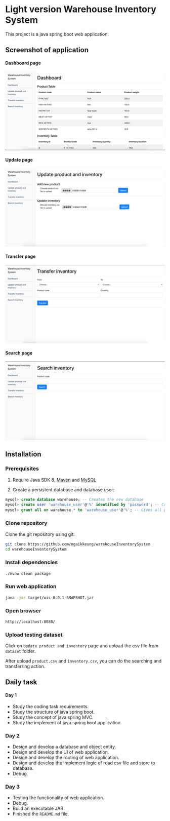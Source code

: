 # Light version Warehouse Inventory System

This project is a java spring boot web application.

## Screenshot of application

#### Dashboard page
![image](https://github.com/ngaikkeung/warehouseInventorySystem/blob/master/screenshot/dashboard.png)

#### Update page
![image](https://github.com/ngaikkeung/warehouseInventorySystem/blob/master/screenshot/update.png)

#### Transfer page
![image](https://github.com/ngaikkeung/warehouseInventorySystem/blob/master/screenshot/transfer.png)

#### Search page
![image](https://github.com/ngaikkeung/warehouseInventorySystem/blob/master/screenshot/search.png)

## Installation

### Prerequisites

1. Require Java SDK 8, [Maven](https://maven.apache.org/download.cgi) and [MySQL](https://www.mysql.com/downloads/)

2. Create a persistent database and database user:
```sql
mysql> create database warehouse; -- Creates the new database
mysql> create user 'warehouse_user'@'%' identified by 'password'; -- Creates the user
mysql> grant all on warehouse.* to 'warehouse_user'@'%'; -- Gives all privileges to the new user on the newly created database
```

### Clone repository
Clone the git repository using git:

```bash
git clone https://github.com/ngaikkeung/warehouseInventorySystem
cd warehouseInventorySystem
```

### Install dependencies

```bash
./mvnw clean package
```

### Run web application

```bash
java -jar target/wis-0.0.1-SNAPSHOT.jar
```

### Open browser

```bash
http://localhost:8080/
```

### Upload testing dataset 

Click on `Update product and inventory` page and upload the csv file from `dataset` folder.

After upload `product.csv` and `inventory.csv`, you can do the searching and transferring action.


## Daily task

#### Day 1

- Study the coding task requirements.
- Study the structure of java spring boot.
- Study the concept of java spring MVC.
- Study the implement of java spring boot application.

### Day 2

- Design and develop a database and object entity.
- Design and develop the UI of web application.
- Design and develop the routing of web application.
- Design and develop the implement logic of read csv file and store to database.
- Debug.


### Day 3

- Testing the functionality of web application.
- Debug.
- Build an executable JAR
- Finished the `README.md` file.




